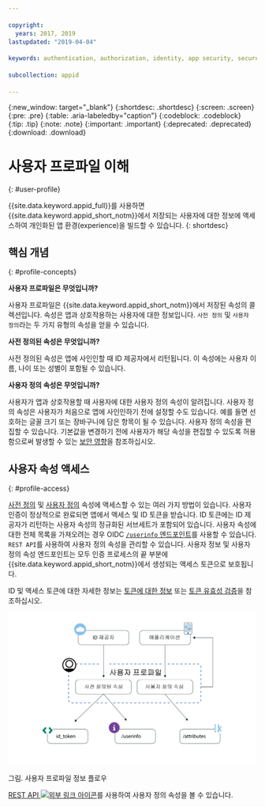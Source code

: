 ```yaml
---

copyright:
  years: 2017, 2019
lastupdated: "2019-04-04"

keywords: authentication, authorization, identity, app security, secure, user profiles, personalized apps, attributes, 

subcollection: appid

---
```


{:new_window: target="_blank"}
{:shortdesc: .shortdesc}
{:screen: .screen}
{:pre: .pre}
{:table: .aria-labeledby="caption"}
{:codeblock: .codeblock}
{:tip: .tip}
{:note: .note}
{:important: .important}
{:deprecated: .deprecated}
{:download: .download}

# 사용자 프로파일 이해
{: #user-profile}

{{site.data.keyword.appid_full}}를 사용하면 {{site.data.keyword.appid_short_notm}}에서 저장되는 사용자에 대한 정보에 액세스하여 개인화된 앱 환경(experience)을 빌드할 수 있습니다.
{: shortdesc}

## 핵심 개념
{: #profile-concepts}

**사용자 프로파일은 무엇입니까?**

사용자 프로파일은 {{site.data.keyword.appid_short_notm}}에서 저장된 속성의 콜렉션입니다. 속성은 앱과 상호작용하는 사용자에 대한 정보입니다. `사전 정의` 및 `사용자 정의`라는 두 가지 유형의 속성을 얻을 수 있습니다.



**사전 정의된 속성은 무엇입니까?**

사전 정의된 속성은 앱에 사인인할 때 ID 제공자에서 리턴됩니다. 이 속성에는 사용자 이름, 나이 또는 성별이 포함될 수 있습니다.



**사용자 정의 속성은 무엇입니까?**

사용자가 앱과 상호작용할 때 사용자에 대한 사용자 정의 속성이 알려집니다. 사용자 정의 속성은 사용자가 처음으로 앱에 사인인하기 전에 설정할 수도 있습니다. 예를 들면 선호하는 글꼴 크기 또는 장바구니에 담은 항목이 될 수 있습니다. 사용자 정의 속성을 편집할 수 있습니다. 기본값을 변경하기 전에 사용자가 해당 속성을 편집할 수 있도록 허용함으로써 발생할 수 있는 [보안 영향](/docs/services/appid?topic=appid-custom-attributes)을 참조하십시오.


## 사용자 속성 액세스
{: #profile-access}

[사전 정의](/docs/services/appid?topic=appid-predefined-attributes) 및 [사용자 정의](/docs/services/appid?topic=appid-custom-attributes) 속성에 액세스할 수 있는 여러 가지 방법이 있습니다. 사용자 인증이 정상적으로 완료되면 앱에서 액세스 및 ID 토큰을 받습니다. ID 토큰에는 ID 제공자가 리턴하는 사용자 속성의 정규화된 서브세트가 포함되어 있습니다. 사용자 속성에 대한 전체 목록을 가져오려는 경우 OIDC [`/userinfo` 엔드포인트](https://us-south.appid.cloud.ibm.com/swagger-ui/#/Authorization_Server_V4/userInfo)를 사용할 수 있습니다. `REST API`를 사용하여 사용자 정의 속성을 관리할 수 있습니다. 사용자 정보 및 사용자 정의 속성 엔드포인트는 모두 인증 프로세스의 끝 부분에 {{site.data.keyword.appid_short_notm}}에서 생성되는 액세스 토큰으로 보호됩니다.

ID 및 액세스 토큰에 대한 자세한 정보는 [토큰에 대한 정보](/docs/services/appid?topic=appid-tokens#tokens) 또는 [토큰 유효성 검증](/docs/services/appid?topic=appid-token-validation)을 참조하십시오.

![{{site.data.keyword.appid_short_notm}} 사용자 프로파일 아키텍처](images/user-profile1.png)

그림. 사용자 프로파일 정보 플로우

<a href="https://us-south.appid.cloud.ibm.com/swagger-ui/#/Attributes" target="_blank">REST API <img src="../../icons/launch-glyph.svg" alt="외부 링크 아이콘"></a>를 사용하여 사용자 정의 속성을 볼 수 있습니다.

